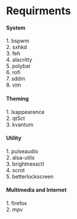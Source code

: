 # Requirments

<h4> System </h4>
1. bspwm <br>
2. sxhkd <br>
3. feh <br>
4. alacritty <br>
5. polybar <br>
6. rofi <br>
7. sddm <br>
8. vim <br>

<h4> Theming </h4>
1. lxappearence <br>
2. qt5ct <br>
3. kvantum <br>

<h4> Utility </h4>
1. pulseaudio <br>
2. alsa-utils <br>
3. brightnessctl <br>
4. scrot <br>
5. betterlockscreen <br>

<h4> Multimedia and Internet </h4>
1. firefox <br>
2. mpv <br>
